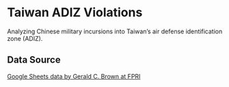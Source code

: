 # Taiwan ADIZ Violations

Analyzing Chinese military incursions into Taiwan’s air defense identification zone (ADIZ).

## Data Source

[Google Sheets data by Gerald C. Brown at FPRI](https://docs.google.com/spreadsheets/d/1qbfYF0VgDBJoFZN5elpZwNTiKZ4nvCUcs5a7oYwm52g/edit#gid=454305972)